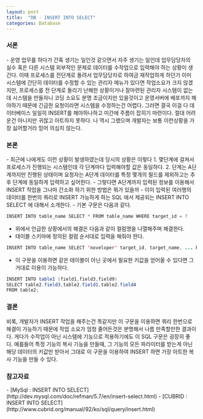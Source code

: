 ```yaml
---
layout: post
title:  "DB - INSERT INTO SELECT"
categories: Database
---
```


<h3>서론</h3>
- 운영 업무를 하다가 간혹 생기는 일인것 같으면서 자주 생기는 일인데 업무담당자의 실수 혹은 다른 시스템 외부적인 문제로 데이터를 수작업으로 입력해야 하는 상황이 생긴다. 이때 프로세스를 전단계로 돌려서 업무담당자로 하여금 재작업하게 하던가 이미 시스템에 간단히 데이터를 수정할 수 있는 관리자 메뉴가 있다면 작업소요가 크지 않겠지만, 프로세스를 전 단계로 돌리기 난해한 상황이거나 잘마련된 관리자 시스템이 없는데 시스템을 만들자니 코딩 소요도 분명 조금이지만 있을것이고 운영서버에 배포까지 해야하기 때문에 긴급한 요청이라면 시스템을 수정하는건 어렵다. 그러면 결국 이걸 다 데이터베이스 일일히 INSERT를 해야하나하고 미간에 주름이 잡히기 마련이다. 절대 어려운건 아니지만 귀찮고 아트하지 못하다. 나 역시 그랬으며 개발자는 보통 이런상황을 가장 싫어할거라 믿어 의심치 않는다.

<h3>본론</h3>
- 최근에 나에게도 이런 상황이 발생하였는데 당시의 상황은 이렇다
    1. 몇단계에 걸쳐서 프로세스가 진행되는 시스템인데 각 단계마다 입력해야할 값은 동일하다.
    2. 단계는 A단계까지만 진행된 상태이며 요청자는 A단계 데이터를 특정 몇개의 필드를 제외하고는 추후 단계에 동일하게 입력하고 싶어한다. 
- 그렇다면 A단계까지 입력된 정보를 이용해서 INSERT 작업을 그나마 간소화 하기 위한 방법은 뭐가 있을까
- 이미 입력된 여러행의 데이터를 한번의 쿼리로 INSERT 가능하게 하는 SQL 에서 제공되는 INSERT INTO SELECT 에 대해서 소개한다.
- 기본 구문은 다음과 같다.

```java
INSERT INTO table_name SELECT * FROM table_name WHERE target_id = ?
```

- 위에서 언급한 상황에서의 해결은 다음과 같이 컬럼명을 나열해주며 해결한다.
- 테이블 스키마에 정의된 컬럼 순서대로 입력을 해줘야 한다.

```java
INSERT INTO table_name SELECT 'noveloper' target_id, target_name, ... FROM table_name WHERE step = 'A' 
```

- 이 구문을 이용하면 같은 테이블이 아닌 곳에서 필요한 키값을 얻어올 수 있다면 그거대로 이용이 가능하다.

```java
INSERT INTO table1 (field1,field3,field9)
SELECT table2.field3,table2.field1,table2.field4
FROM table2;
```

<h3>결론</h3>
비록, 개발자가 INSERT 작업을 해주는건 똑같지만 이 구문을 이용하면 쿼리 한번으로 해결이 가능하기 때문에 작업 소요가 엄청 줄어든것은 분명해서 나름 만족할만한 결과이다. 게다가 수작업이 아닌 시스템에 기능으로 적용하기에도 이 SQL 구문은 굉장히 좋다. 예를들어 특정 기능의 복사 기능을 만들때, 그 기능의 모든 파라미터를 받는게 아닌 해당 데이터의 키값만 받아서 그대로 이 구문을 이용하여 INSERT 하면 가장 아트한 복사 기능을 만들 수 있다. 


<h3>참고자료</h3>
- [MySql : INSERT INTO SELECT](http://dev.mysql.com/doc/refman/5.7/en/insert-select.html)
- [CUBRID : INSERT INTO SELECT](http://www.cubrid.org/manual/92/ko/sql/query/insert.html)
